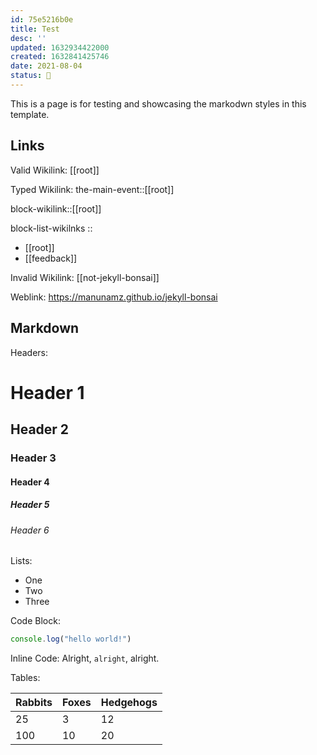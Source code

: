 ```yaml
---
id: 75e5216b0e
title: Test
desc: ''
updated: 1632934422000
created: 1632841425746
date: 2021-08-04
status: 🎋
---
```


This is a page is for testing and showcasing the markodwn styles in this template.

## Links

Valid Wikilink:
[[root]]

Typed Wikilink: the-main-event::[[root]]

block-wikilink::[[root]]

block-list-wikilnks :: 
- [[root]]
- [[feedback]]

Invalid Wikilink:
[[not-jekyll-bonsai]]

Weblink:
<https://manunamz.github.io/jekyll-bonsai>

## Markdown

Headers:
# Header 1
## Header 2
### Header 3
#### Header 4
##### Header 5
###### Header 6

Lists:
- One
- Two
- Three

Code Block:
```javascript
console.log("hello world!")
```

Inline Code:
Alright, `alright`, alright.

Tables:

| Rabbits | Foxes | Hedgehogs |
| ------- | ----- | --------- |
| 25      | 3     | 12        |
| 100     | 10    | 20        |
